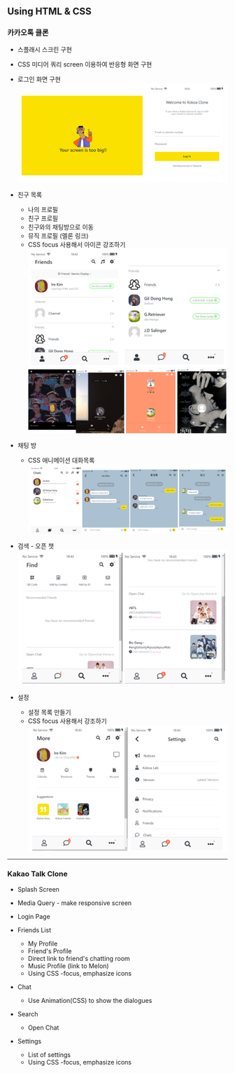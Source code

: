 ## Using HTML & CSS

### 카카오톡 클론

- 스플래시 스크린 구현
- CSS 미디어 쿼리 screen 이용하여 반응형 화면 구현

- 로그인 화면 구현
  ![1](./screenshots/00.png)

- 친구 목록

  - 나의 프로필
  - 친구 프로필
  - 친구와의 채팅방으로 이동
  - 뮤직 프로필 (멜론 링크)
  - CSS focus 사용해서 아이콘 강조하기
    ![2](./screenshots/11.png)
    ![profiles](./screenshots/22.png)

- 채팅 방

  - CSS 애니메이션 대화목록
    ![3](./screenshots/33.png)

- 검색 - 오픈 챗
  ![4](./screenshots/44.png)
- 설정

  - 설정 목록 만들기
  - CSS focus 사용해서 강조하기
    ![5](./screenshots/55.png)

---

### Kakao Talk Clone

- Splash Screen
- Media Query - make responsive screen
- Login Page

- Friends List

  - My Profile
  - Friend's Profile
  - Direct link to friend's chatting room
  - Music Profile (link to Melon)
  - Using CSS -focus, emphasize icons

- Chat

  - Use Animation(CSS) to show the dialogues

- Search
  - Open Chat
- Settings
  - List of settings
  - Using CSS -focus, emphasize icons

